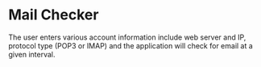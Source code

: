 Mail Checker
============

The user enters various account information include web server and IP, protocol type (POP3 or IMAP) and the application will check for email at a given interval.
